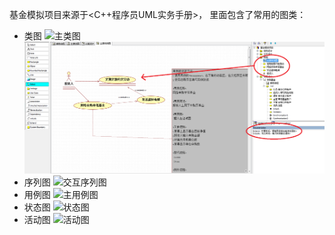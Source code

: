 基金模拟项目来源于<C++程序员UML实务手册>，
里面包含了常用的图类：
* 类图
![主类图](https://pakydu.github.io/image/uml/主类图.png)
![xxx](https://github.com/pakydu/designer_pictures/blob/master/StarUML/%E5%9F%BA%E9%87%91%E6%A8%A1%E6%8B%9F%E9%A1%B9%E7%9B%AE%E5%AE%9E%E4%BE%8B/%E4%B8%BB%E7%94%A8%E4%BE%8B%E5%9B%BE.png)
* 序列图
![交互序列图](https://pakydu.github.io/image/uml/交互序列图.png)
* 用例图
![主用例图](https://pakydu.github.io/image/uml/主用例图.png)
* 状态图
![状态图](https://pakydu.github.io/image/uml/状态图.png)
* 活动图
![活动图](https://pakydu.github.io/image/uml/活动图.png)
